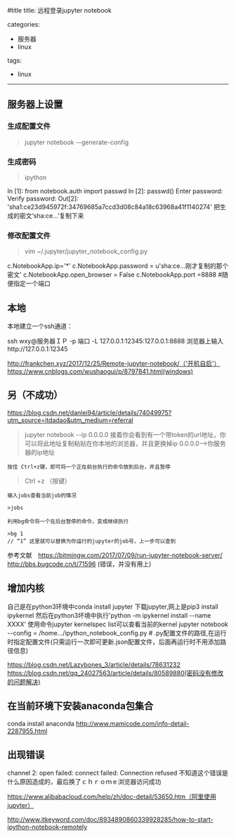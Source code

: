 #title
title: 远程登录jupyter notebook


categories:

- 服务器
- linux

tags:

- linux

------------------

## 服务器上设置

### 生成配置文件
> jupyter notebook --generate-config

### 生成密码
> ipython

In [1]: from notebook.auth import passwd
In [2]: passwd()
Enter password: 
Verify password: 
Out[2]: 'sha1:ce23d945972f:34769685a7ccd3d08c84a18c63968a41f1140274'
把生成的密文‘sha:ce…’复制下来

### 修改配置文件

>vim ~/.jupyter/jupyter_notebook_config.py

c.NotebookApp.ip='*'
c.NotebookApp.password = u'sha:ce...刚才复制的那个密文'
c.NotebookApp.open_browser = False
c.NotebookApp.port =8888 #随便指定一个端口

## 本地
本地建立一个ssh通道：

ssh wxy@服务器ＩＰ -p 端口  -L 127.0.0.1:12345:127.0.0.1:8888
浏览器上输入http://127.0.0.1:12345

http://frankchen.xyz/2017/12/25/Remote-jupyter-notebook/（'开机自启'）
https://www.cnblogs.com/wushaogui/p/8797841.html(windows)
## 另（不成功）
https://blog.csdn.net/danlei94/article/details/74049975?utm_source=itdadao&utm_medium=referral

>jupyter notebook --ip 0.0.0.0
接着你会看到有一个带token的url地址，你可以将此地址复制粘贴在你本地的浏览器，并且更换掉ip 0.0.0.0–>你服务器的ip地址

    按住 Ctrl+z键，即可将一个正在前台执行的命令放到后台，并且暂停

   >Ctrl +z （按键）

    输入jobs查看当前job的情况

    >jobs

    利用bg命令将一个在后台暂停的命令，变成继续执行

    >bg 1
    // “1” 这里就可以替换为你运行的jupyter的job号，上一步可以查到

参考文献　https://bitmingw.com/2017/07/09/run-jupyter-notebook-server/
http://bbs.bugcode.cn/t/71596 (错误，并没有用上)


## 增加内核

自己是在python3环境中conda install jupyter 下载jupyter,网上是pip3 install ipykernel
然后在python3坏境中执行'python -m ipykernel install --name XXXX'
使用命令jupyter kernelspec list可以查看当前的kernel 
jupyter notebook --config = /home.../ipython_notebook_config.py   # .py配置文件的路径,在运行时指定配置文件(只需运行一次即可更新.json配置文件，后面再运行时不用添加路径信息)

https://blog.csdn.net/Lazybones_3/article/details/78631232
https://blog.csdn.net/qq_24027563/article/details/80589880(密码没有修改的问题解决)


## 在当前环境下安装anaconda包集合
conda install anaconda
http://www.mamicode.com/info-detail-2287955.html

## 出现错误

channel 2: open failed: connect failed: Connection refused
不知道这个错误是什么原因造成的，最后换了ｃｈｒｏｍｅ浏览器访问成功

https://www.alibabacloud.com/help/zh/doc-detail/53650.htm（阿里使用jupyter）

http://www.itkeyword.com/doc/8934890860339928285/how-to-start-ipython-notebook-remotely

